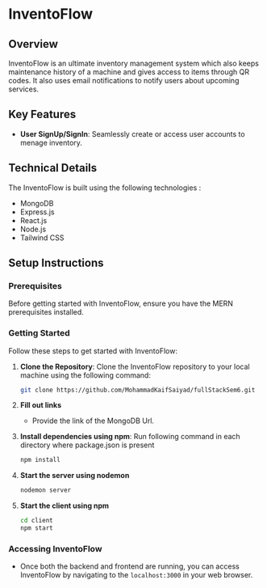 # InventoFlow

## Overview
InventoFlow is an ultimate inventory management system which also keeps maintenance history of a machine and gives access to items through QR codes. It also uses email notifications to notify users about upcoming services.
## Key Features
- **User SignUp/SignIn**: Seamlessly create or access user accounts to menage inventory.

## Technical Details
The InventoFlow is built using the following technologies :

- MongoDB
- Express.js
- React.js
- Node.js
- Tailwind CSS

## Setup Instructions

### Prerequisites

Before getting started with InventoFlow, ensure you have the MERN prerequisites installed.

### Getting Started

Follow these steps to get started with InventoFlow:

1. **Clone the Repository**: Clone the InventoFlow repository to your local machine using the following command:

   ```bash
   git clone https://github.com/MohammadKaifSaiyad/fullStackSem6.git

2. **Fill out links**
   - Provide the link of the MongoDB Url.
     

3. **Install dependencies using npm**: Run following command in each directory where package.json is present

   ```bash
   npm install

4. **Start the server using nodemon**

   ```bash
   nodemon server

5. **Start the client using npm**

   ```bash
   cd client
   npm start   

### Accessing InventoFlow
- Once both the backend and frontend are running, you can access InventoFlow by navigating to the `localhost:3000` in your web browser.

       
 
